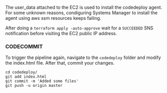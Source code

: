 The user_data attached to the EC2 is used to install the codedeploy agent.
For some unknown reasons, condiguring Systems Manager to install the agent using
aws ssm resources keeps failing.

After doing a `terraform apply -auto-approve` wait for a `SUCCEEDED` SNS notification
before visiting the EC2 public IP address.

### CODECOMMIT

To trigger the pipeline again, navigate to the `codedeploy` folder and modify the index.html file. After that, commit your changes.
```
cd codedeploy/
git add index.html 
git commit -m 'Added some files'
git push -u origin master
```

